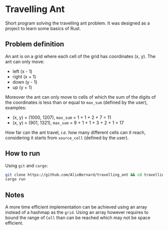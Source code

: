 # Travelling Ant

Short program solving the travelling ant problem. It was designed as a project to learn some basics of Rust.

## Problem definition

An ant is on a grid where each cell of the grid has coordinates (x, y). The ant can only move:
- left (x - 1)
- right (x + 1)
- down (y - 1)
- up (y + 1)

Moreover the ant can only move to cells of which the sum of the digits of the coordinates is less than or equal to `max_sum` (defined by the user), examples:
- (x, y) = (1000, 1207), `max_sum` = 1 + 1 + 2 + 7 = 11
- (x, y) = (901, 1321), `max_sum` = 9 + 1 + 1 + 3 + 2 + 1 = 17

How far can the ant travel, _i.e._ how many different cells can it reach, considering it starts from `source_cell` (defined by the user).

## How to run

Using `git` and `cargo`:
```bash
git clone https://github.com/AlixBernard/travelling_ant && cd travelling_ant
cargo run
```

## Notes

A more time efficient implementation can be achieved using an array instead of a hashmap as the `grid`. Using an array however requires to bound the range of `Cell` than can be reached which may not be space efficient.
